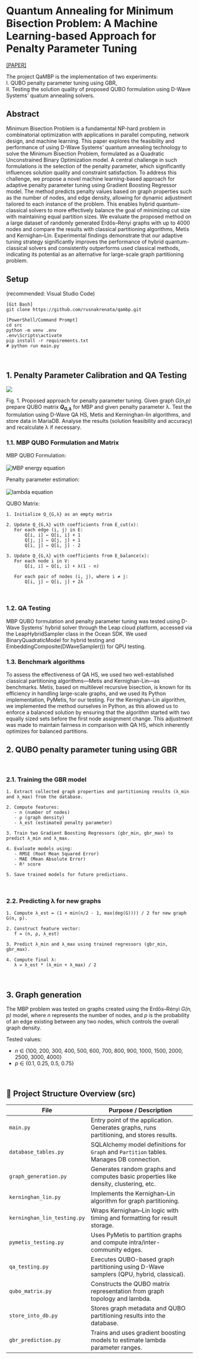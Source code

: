 # Quantum Annealing for Minimum Bisection Problem: A Machine Learning-based Approach for Penalty Parameter Tuning
[[PAPER]]() 

The project QaMBP is the implementation of two experiments: <br>
I. QUBO penalty parameter tuning using GBR, <br>
II. Testing the solution quality of proposed QUBO formulation using D-Wave Systems' quatum annealing solvers.

## Abstract
Minimum Bisection Problem is a fundamental NP-hard problem in combinatorial optimization with applications in parallel computing, network design, and machine learning. This paper explores the feasibility and performance of using D-Wave Systems’ quantum annealing technology to solve the Minimum Bisection Problem, formulated as a Quadratic Unconstrained Binary Optimization model. A central challenge in such formulations is the selection of the penalty parameter, which significantly influences solution quality and constraint satisfaction.
To address this challenge, we propose a novel machine learning-based approach for adaptive penalty parameter tuning using Gradient Boosting Regressor model. The method predicts penalty values based on graph properties such as the number of nodes, and edge density, allowing for dynamic adjustment tailored to each instance of the problem. This enables hybrid quantum-classical solvers to more effectively balance the goal of minimizing cut size with maintaining equal partition sizes.
We evaluate the proposed method on a large dataset of randomly generated Erdős–Rényi graphs with up to 4000 nodes and compare the results with classical partitioning algorithms, Metis and Kernighan–Lin. Experimental findings demonstrate that our adaptive tuning strategy significantly improves the performance of hybrid quantum-classical solvers and consistently outperforms used classical methods, indicating its potential as an alternative for large-scale graph partitioning problem.

## Setup
(recommended: Visual Studio Code)
```
[Git Bash]
git clone https://github.com/rusnakrenata/qambp.git

[PowerShell/Command Prompt]
cd src
python -m venv .env
.env\Scripts\activate
pip install -r requirements.txt
# python run main.py
```
<br>


## 1. Penalty Parameter Calibration and QA Testing

<img src="qambp_images/process_diagram.png"/><br>

Fig. 1. Proposed approach for penalty parameter tuning. Given graph *G(n,p)* prepare QUBO matrix <em><b>Q<sub>G,λ</sub></b></em> for MBP and given penalty parameter λ. Test the formulation using D-Wave QA HS, Metis and Kerninghan-lin algorithms, and store data in MariaDB. Analyse the results (solution feasibility and accuracy) and recalculate λ if necessary.

### 1.1. MBP QUBO Formulation and Matrix 

MBP QUBO Formulation: <br>
<br>
![MBP energy equation](https://latex.codecogs.com/png.image?\dpi{110}E_{\text{MBP}}(\mathbf{x})%20=%20\sum_{(i,j)%20\in%20E}%20(x_i%20+%20x_j%20-%202x_ix_j)%20+%20\lambda%20\left(%20\sum_{i%20\in%20V}%20x_i%20-%20\frac{n}{2}%20\right)^2)

Penalty parameter estimation: <br>
<br>
![lambda equation](https://latex.codecogs.com/png.image?\dpi{110}\lambda%20=%20\frac{1%20+%20\min(\max(\deg(G)),%20\frac{n}{2}%20-%201)}{2})

QUBO Matrix:
```
1. Initialize Q_{G,λ} as an empty matrix

2. Update Q_{G,λ} with coefficients from E_cut(x):
   For each edge (i, j) in E:
       Q[i, i] ← Q[i, i] + 1
       Q[j, j] ← Q[j, j] + 1
       Q[i, j] ← Q[i, j] - 2

3. Update Q_{G,λ} with coefficients from E_balance(x):
   For each node i in V:
       Q[i, i] ← Q[i, i] + λ(1 - n)

   For each pair of nodes (i, j), where i ≠ j:
       Q[i, j] ← Q[i, j] + 2λ

```
<br>



### 1.2. QA Testing
MBP QUBO formulation and penalty parameter tuning was tested using D-Wave Systems' hybrid solver through the Leap cloud platform, accessed via the LeapHybridSampler class in the Ocean SDK.
We used BinaryQuadraticModel for hybrid testing and EmbeddingComposite(DWaveSampler()) for QPU testing.<br>


### 1.3. Benchmark algorithms
To assess the effectiveness of QA HS, we used two well-established classical partitioning algorithms—Metis and Kernighan-Lin—as benchmarks. Metis, based on multilevel recursive bisection, is known for its efficiency in handling large-scale graphs, and we used its Python implementation, PyMetis, for our testing. For the Kernighan-Lin algorithm, we implemented the method ourselves in Python, as this allowed us to enforce a balanced solution by ensuring that the algorithm started with two equally sized sets before the first node assignment change. This adjustment was made to maintain fairness in comparison with QA HS, which inherently optimizes for balanced partitions.<br>


## 2. QUBO penalty parameter tuning using GBR
<br>

### 2.1. Training the GBR model
```
1. Extract collected graph properties and partitioning results (λ_min and λ_max) from the database.

2. Compute features: 
   - n (number of nodes)
   - ρ (graph density)
   - λ_est (estimated penalty parameter)

3. Train two Gradient Boosting Regressors (gbr_min, gbr_max) to predict λ_min and λ_max.

4. Evaluate models using:
   - RMSE (Root Mean Squared Error)
   - MAE (Mean Absolute Error)
   - R² score

5. Save trained models for future predictions.
```
<br>

### 2.2. Predicting λ for new graphs
```
1. Compute λ_est = (1 + min(n/2 - 1, max(deg(G)))) / 2 for new graph G(n, p).

2. Construct feature vector:
   f = (n, ρ, λ_est)

3. Predict λ_min and λ_max using trained regressors (gbr_min, gbr_max).

4. Compute final λ:
   λ = λ_est * (λ_min + λ_max) / 2
```
<br>

## 3. Graph generation
The MBP problem was tested on graphs created using the Erdős–Rényi *G(n, p)* model, where *n* represents the number of nodes, and *p* is the probability of an edge existing between any two nodes, which controls the overall graph density.

Tested values:
- *n* ∈ {100, 200, 300, 400, 500, 600, 700, 800, 900, 1000, 1500, 2000, 2500, 3000, 4000}
- *p* ∈ {0.1, 0.25, 0.5, 0.75}

<br>


## 📁 Project Structure Overview (src)

| File                         | Purpose / Description                                                                 |
|------------------------------|----------------------------------------------------------------------------------------|
| `main.py`                    | Entry point of the application. Generates graphs, runs partitioning, and stores results. |
| `database_tables.py`         | SQLAlchemy model definitions for `Graph` and `Partition` tables. Manages DB connection. |
| `graph_generation.py`        | Generates random graphs and computes basic properties like density, clustering, etc.     |
| `kerninghan_lin.py`          | Implements the Kernighan–Lin algorithm for graph partitioning.                          |
| `kerninghan_lin_testing.py`  | Wraps Kernighan–Lin logic with timing and formatting for result storage.                |
| `pymetis_testing.py`         | Uses PyMetis to partition graphs and compute intra/inter-community edges.               |
| `qa_testing.py`              | Executes QUBO-based graph partitioning using D-Wave samplers (QPU, hybrid, classical).   |
| `qubo_matrix.py`             | Constructs the QUBO matrix representation from graph topology and lambda.                |
| `store_into_db.py`           | Stores graph metadata and QUBO partitioning results into the database.                  |
| `gbr_prediction.py`          | Trains and uses gradient boosting models to estimate lambda parameter ranges.           |








